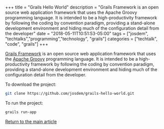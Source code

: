 +++
title =  "Grails Hello World"
description = "Grails Framework is an open source web application framework that uses the Apache Groovy programming language. It is intended to be a high-productivity framework by following the coding by convention paradigm, providing a stand-alone development environment and hiding much of the configuration detail from the developer"
date = "2018-05-11T10:51:53-05:00"
tags = ["josdem", "techtalks","programming","technology", "grails"]
categories = ["techtalk", "code", "grails"]
+++


[Grails Framework](https://grails.org/) is an open source web application framework that uses the [Apache Groovy](http://groovy-lang.org/) programming language. It is intended to be a high-productivity framework by following the coding by convention paradigm, providing a stand-alone development environment and hiding much of the configuration detail from the developer.

To download the project:

```bash
git clone https://github.com/josdem/grails-hello-world.git
```

To run the project:

```bash
grails run-app
```

[Return to the main article](/techtalk/grails)
